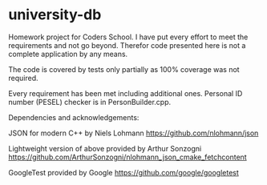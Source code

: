 # university-db

Homework project for Coders School. I have put every effort to meet the requirements and not go beyond. Therefor code
presented here is not a complete application by any means.

The code is covered by tests only partially as 100% coverage was not required.

Every requirement has been met including additional ones. Personal ID number (PESEL) checker is in PersonBuilder.cpp.

Dependencies and acknowledgements:<br />

JSON for modern C++ by Niels Lohmann
https://github.com/nlohmann/json

Lightweight version of above provided by Arthur Sonzogni
https://github.com/ArthurSonzogni/nlohmann_json_cmake_fetchcontent

GoogleTest provided by Google
https://github.com/google/googletest